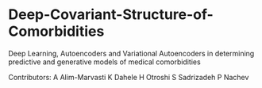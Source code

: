 # Deep-Covariant-Structure-of-Comorbidities
Deep Learning, Autoencoders and Variational Autoencoders in determining predictive and generative models of medical comorbidities


Contributors:
A Alim-Marvasti
K Dahele
H Otroshi
S Sadrizadeh
P Nachev
